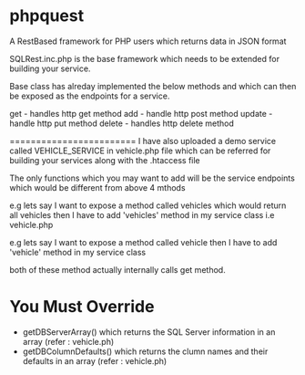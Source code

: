 phpquest
========

A RestBased framework for PHP users which returns data in JSON format

SQLRest.inc.php is the base framework which needs to be extended for building your service.

Base class has alreday implemented the below methods and which can then be exposed as the endpoints for a service.

get - handles http get method
add - handle http post method
update - handle http put method
delete - handles http delete method

========================
I have also uploaded a demo service called VEHICLE_SERVICE in vehicle.php file
which can be referred for building your services along with the .htaccess file

The only functions which you may want to add will be the service endpoints which would be different from above 4 mthods 

e.g lets say I want to expose a method called vehicles which would return all  vehicles
then I have to add 'vehicles' method in my service class i.e vehicle.php

e.g lets say I want to expose a method called vehicle 
then I have to add 'vehicle' method in my service class

both of these method actually internally calls get method.

You Must Override
=================

* getDBServerArray() which returns the SQL Server information in an array (refer : vehicle.ph)
* getDBColumnDefaults() which returns the clumn names and their defaults in an array (refer : vehicle.ph)


